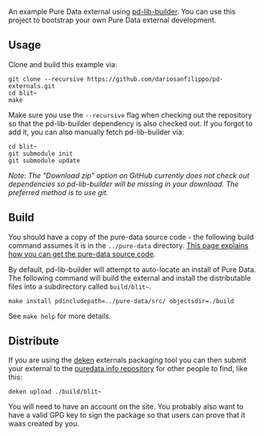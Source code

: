 An example Pure Data external using [pd-lib-builder](https://github.com/pure-data/pd-lib-builder). You can use this project to bootstrap your own Pure Data external development.

## Usage ##

Clone and build this example via:

    git clone --recursive https://github.com/dariosanfilippo/pd-externals.git
    cd blit~
    make

Make sure you use the `--recursive` flag when checking out the repository so that the pd-lib-builder dependency is also checked out. If you forgot to add it, you can also manually fetch pd-lib-builder via:

    cd blit~
    git submodule init
    git submodule update

_Note: The "Download zip" option on GitHub currently does not check out dependencies so pd-lib-builder will be missing in your download. The preferred method is to use git._

## Build ##

You should have a copy of the pure-data source code - the following build command assumes it is in the `../pure-data` directory. [This page explains how you can get the pure-data source code](https://puredata.info/docs/developer/GettingPdSource).

By default, pd-lib-builder will attempt to auto-locate an install of Pure Data. The following command will build the external and install the distributable files into a subdirectory called `build/blit~`.

    make install pdincludepath=../pure-data/src/ objectsdir=./build

See `make help` for more details.

## Distribute ##

If you are using the [deken](https://github.com/pure-data/deken/) externals packaging tool you can then submit your external to the [puredata.info repository](http://puredata.info) for other people to find, like this:

    deken upload ./build/blit~

You will need to have an account on the site. You probably also want to have a valid GPG key to sign the package so that users can prove that it waas created by you.
